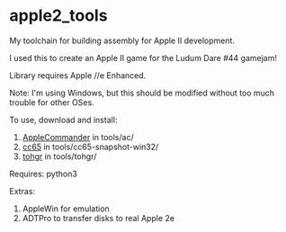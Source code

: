# apple2_tools

My toolchain for building assembly for Apple II development.

I used this to create an Apple II game for the Ludum Dare #44 gamejam!

Library requires Apple //e Enhanced.

Note: I'm using Windows, but this should be modified without too much trouble for other OSes.

To use, download and install:

1. [AppleCommander](https://github.com/AppleCommander) in tools/ac/
2. [cc65](https://github.com/cc65/cc65) in tools/cc65-snapshot-win32/
3. [tohgr](http://wsxyz.net/tohgr.html) in tools/tohgr/

Requires: python3

Extras: 
1. AppleWin for emulation
2. ADTPro to transfer disks to real Apple 2e


